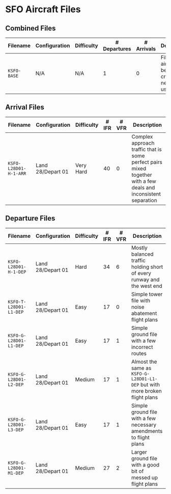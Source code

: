 # SFO Aircraft Files

## Combined Files

| **Filename** | **Configuration** | **Difficulty** | **# Departures** | **# Arrivals** | **Description**                                                     |
| ------------ | ----------------- | -------------- | ---------------- | -------------- | ------------------------------------------------------------------- |
| `KSFO-BASE`  | N/A               | N/A            | 1                | 0              | File with 1 aircraft, to be used for creating new files using `add` |

## Arrival Files

| **Filename**          | **Configuration** | **Difficulty** | **# IFR** | **# VFR** | **Description**                                                                                                 |
| --------------------- | ----------------- | -------------- | --------- | --------- | --------------------------------------------------------------------------------------------------------------- |
| `KSFO-L28D01-H-1-ARR` | Land 28/Depart 01 | Very Hard      | 40        | 0         | Complex approach traffic that is some perfect pairs mixed together with a few deals and inconsistent separation |

## Departure Files

| **Filename**           | **Configuration** | **Difficulty** | **# IFR** | **# VFR** | **Description**                                                             |
| ---------------------- | ----------------- | -------------- | --------- | --------- | --------------------------------------------------------------------------- |
| `KSFO-L28D01-H-1-DEP`  | Land 28/Depart 01 | Hard           | 34        | 6         | Mostly balanced traffic holding short of every runway and the west end      |
| `KSFO-T-L28D01-L1-DEP` | Land 28/Depart 01 | Easy           | 17        | 0         | Simple tower file with noise abatement flight plans                         |
| `KSFO-G-L28D01-L1-DEP` | Land 28/Depart 01 | Easy           | 17        | 1         | Simple ground file with a few incorrect routes                              |
| `KSFO-G-L28D01-L2-DEP` | Land 28/Depart 01 | Medium         | 17        | 1         | Almost the same as `KSFO-G-L28D01-L1-DEP` but with more broken flight plans |
| `KSFO-G-L28D01-L3-DEP` | Land 28/Depart 01 | Easy           | 17        | 1         | Simple ground file with a few necessary amendments to flight plans          |
| `KSFO-G-L28D01-M1-DEP` | Land 28/Depart 01 | Medium         | 27        | 2         | Larger ground file with a good bit of messed up flight plans                |
